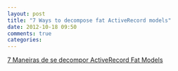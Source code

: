 ```yaml
---
layout: post
title: "7 Ways to decompose fat ActiveRecord models"
date: 2012-10-18 09:50
comments: true
categories: 
---
```



[7 Maneiras de se decompor ActiveRecord Fat Models](http://blog.codeclimate.com/blog/2012/10/17/7-ways-to-decompose-fat-activerecord-models/?utm_source=rubyweekly&utm_medium=email)
